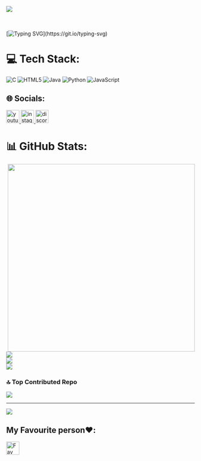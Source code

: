 <img align="left" hei src="https://i.pinimg.com/originals/31/e1/03/31e1037b1b30c313806263929812df66.gif"  /><br/>
<br clear="both"><br/>


[![Typing SVG](https://readme-typing-svg.demolab.com?font=Fira+Code&weight=700&size=36&pause=1000&color=FFFFFF&width=1000&lines=I+am+Nobel+(still+learning).;I+study+BCA+(4th+Semester)+in+LGIC.;)](https://git.io/typing-svg)


# 💻 Tech Stack:
![C](https://img.shields.io/badge/c-%2300599C.svg?style=for-the-badge&logo=c&logoColor=white) ![HTML5](https://img.shields.io/badge/html5-%23E34F26.svg?style=for-the-badge&logo=html5&logoColor=white) ![Java](https://img.shields.io/badge/java-%23ED8B00.svg?style=for-the-badge&logo=openjdk&logoColor=white) ![Python](https://img.shields.io/badge/python-3670A0?style=for-the-badge&logo=python&logoColor=ffdd54) ![JavaScript](https://img.shields.io/badge/javascript-%23323330.svg?style=for-the-badge&logo=javascript&logoColor=%23F7DF1E)
## 🌐 Socials:
<div align="left">
  <a href="https://www.youtube.com/@mrneol5701" target="_blank">
    <img src="https://img.shields.io/static/v1?message=Youtube&logo=youtube&label=&color=FF0000&logoColor=white&labelColor=&style=for-the-badge" height="35" alt="youtube logo"  />
  </a>
  <a href="https://www.instagram.com/larablebon07/" target="_blank">
    <img src="https://img.shields.io/static/v1?message=Instagram&logo=instagram&label=&color=E4405F&logoColor=white&labelColor=&style=for-the-badge" height="35" alt="instagram logo"  />
  </a>
  <a href="discord.com/_nob3l/" target="_blank">
    <img src="https://img.shields.io/static/v1?message=Discord&logo=discord&label=&color=7289DA&logoColor=white&labelColor=&style=for-the-badge" height="35" alt="discord logo"  />
  </a>
</div>


# 📊 GitHub Stats:
<img align="right" height="500" width="500" src="https://media4.giphy.com/media/v1.Y2lkPTc5MGI3NjExZ3p3OWZzcnFvb2YzNmpjNnA1eWtlMXdrMmxvbjIxa2RjZjQxaDhyMSZlcD12MV9pbnRlcm5hbF9naWZfYnlfaWQmY3Q9Zw/bGgsc5mWoryfgKBx1u/giphy.gif"  /><br/>
![](https://github-readme-stats.vercel.app/api?username=NobelB07&theme=rose&hide_border=false&include_all_commits=false&count_private=false)<br/>
![](https://nirzak-streak-stats.vercel.app/?user=NobelB07&theme=rose&hide_border=false)<br/>
![](https://github-readme-stats.vercel.app/api/top-langs/?username=NobelB07&theme=rose&hide_border=false&include_all_commits=false&count_private=false&layout=compact)


### 🔝 Top Contributed Repo
![](https://github-contributor-stats.vercel.app/api?username=NobelB07&limit=5&theme=rose&combine_all_yearly_contributions=true)

---
[![](https://visitcount.itsvg.in/api?id=NobelB07&icon=0&color=10)](https://visitcount.itsvg.in)


<h2>My Favourite person❤️:</h2>
<a href="https://myaccount.google.com/?utm_source=OGB&utm_medium=app" target="_blank" align>
    <img src="https://img.shields.io/static/v1?message=Fav&logo=heart&label=&color=D14836&logoColor=white&labelColor=&style=for-the-badge" height="35" alt="Fav one"  />
  </a><br/>
  

  
 



<!-- Proudly created with GPRM ( https://gprm.itsvg.in ) -->





